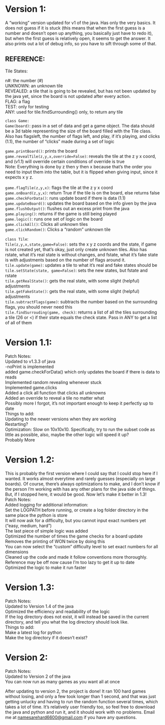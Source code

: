# Version 1:
A “working” version updated for v1 of the java. Has only the very basics. It does not guess if it is stuck (this means that when the first guess is a number and doesn’t open up anything, you basically just have to redo it), but when the first guess is relatively open, it seems to get the answer. It also prints out a lot of debug info,  so you have to sift through some of that. 
## REFERENCE:
Tile States: 

n#: the number (#) <br>
UNKNOWN: an unknown tile <br>
REVEALED: a tile that is going to be revealed, but has not been updated by the java yet, since the board is not updated after every action. <br>
FLAG: a flag <br>
TEST: only for testing <br>
ANY: used for tile.findSurrounding() only, to return any tile <br>

`class Game:` <br>
`Game(board)`: pass in a set of data and get a game object. The data should be a 3d table representing the size of the board filled with the Tile class. Also has flagsleft, the number of flags left, and play, if it’s playing, and clicks (1.1), the number of “clicks” made during a set of logic

`game.printBoard()`: prints the board <br>
`game.revealTile(z,y,x,override=False)`: reveals the tile at the z y x coord, and (v1.1) will override certain conditions of override is true <br>
 Note: Everything is done by z then y then x because that’s the order you need to input them into the table, but it is flipped when giving input, since it expects x y z. <br> <br>
`game.flagTile(z,y,x)`: flags the tile at the z y x coord <br>
`game.onBoard(z,y,x)`: return True if the tile is on the board, else returns false <br>
`game.checkForData()`: runs update board if there is data (1.1) <br>
`game.updateBoard()`: updates the board based on the info given by the java <br>
`game.flushOutput()`: flushes out an excess print from the java <br>
`game.playing()`: returns if the game is still being played <br>
`game.logic()`: runs one set of logic on the board <br>
`game.clickAll()`: Clicks all unknown tiles <br>
`game.clickRandom()`: Clicks a “random” unknown tile

`class Tile`: <br>
`Tile(z,y,x,state,game=False)`: sets the x y z coords and the state, if game is not created yet, that’s okay, just only create unknown tiles. Also has rstate, what it’s real state is without changes, and fstate, what it’s fake state is with adjustments based on the number of flags around it. <br>
`tile.update(game)`: updates a tile to what it’s real and fake states should be <br>
`tile.setState(state, game=False)`: sets the new states, but fstate and rstate <br>
`tile.getRealState()`: gets the real state, with some slight (helpful) adjustments <br>
`tile.getFakeState()`: gets the real state, with some slight (helpful) adjustments <br>
`tile.subtractFlags(game)`: subtracts the number based on the surrounding flags, you should never need this <br>
`tile.findSurrouding(game, check)`: returns a list of all the tiles surrounding a tile (26 or <) if their state equals the check state. Pass in ANY to get a list of all of them

# Version 1.1: 
Patch Notes: <br>
Updated to v1.3.3 of java <br>
-noPrint is implemented <br>
added game.checkForData() which only updates the board if there is data to reads <br>
Implemented random revealing whenever stuck <br>
Implemented game.clicks <br>
Added a click all function that clicks all unknowns <br>
Added an override to reveal a tile no matter what <br>
Possibly more I forgot, it’s not important enough to keep it perfectly up to date <br>
Things to add: <br>
Updating to the newer versions when they are working <br>
Restarting? <br>
Optimization: Slow on 10x10x10. Specifically, try to run the subset code as little as possible, also, maybe the other logic will speed it up? <br>
Probably More
	
# Version 1.2:
This is probably the first version where I could say that I could stop here if I wanted. It works almost everytime and rarely guesses (especially on large boards). Of course, there’s always optimizations to make, and I don’t know if the person I’m working with has any other plans for the java side of things. But, if I stopped here, it would be good. Now let’s make it better in 1.3! <br>
Patch Notes: <br>
Added logging for additional information: <br>
Set the LOGPATH before running, or create a log folder directory in the same place the python is store <br>
It will now ask for a difficulty, but you cannot input exact numbers yet (“easy, medium, hard”) <br>
The last piece of simple logic was added <br>
Optimized the number of times the game checks for a board update <br>
Removes the printing of WON twice by doing this <br>
You can now select the “custom” difficulty level to set exact numbers for all dimensions <br>
Cleaned up the code and made it follow conventions more thoroughly. Reference may be off now cause I’m too lazy to get it up to date <br>
Optimized the logic to make it run faster<br>

# Version 1.3:
Patch Notes: <br> 
Updated to Version 1.4 of the java <br>
Optimized the efficiency and readability of the logic <br>
If the log directory does not exist, it will instead be saved in the current directory, and tell you what the log directory should look like.  <br>
Things to add: <br>
Make a latest log for python <br>
Make the log directory if it doesn’t exist? <br>
	
# Version 2:
Patch Notes: <br>
Updated to Version 2 of the java <br>
You can now run as many games as you want all at once <br>

After updating to version 2, the project is done! It ran 100 hard games without losing, and only a few took longer than 1 second, and that was just getting unlucky and having to run the random function several times, which takes a lot of time. It’s relatively user friendly too, so feel free to download the java and python and run it, and it should work with no problems. Email me at namesarehard6600@gmail.com if you have any questions.
	
